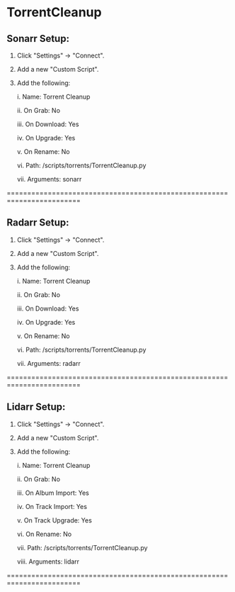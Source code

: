 # TorrentCleanup

Sonarr Setup:
-------------

1. Click "Settings" -> "Connect".

2. Add a new "Custom Script".

3. Add the following:

    i. Name: Torrent Cleanup

    ii. On Grab: No

    iii. On Download: Yes

    iv. On Upgrade: Yes

    v. On Rename: No

    vi. Path: /scripts/torrents/TorrentCleanup.py

    vii. Arguments: sonarr

========================================================================

Radarr Setup:
-------------

1. Click "Settings" -> "Connect".

2. Add a new "Custom Script".

3. Add the following:

    i. Name: Torrent Cleanup

    ii. On Grab: No

    iii. On Download: Yes

    iv. On Upgrade: Yes

    v. On Rename: No

    vi. Path: /scripts/torrents/TorrentCleanup.py

    vii. Arguments: radarr

========================================================================

Lidarr Setup:
-------------

1. Click "Settings" -> "Connect".

2. Add a new "Custom Script".

3. Add the following:

    i. Name: Torrent Cleanup

    ii. On Grab: No

    iii. On Album Import: Yes

    iv. On Track Import: Yes

    v. On Track Upgrade: Yes

    vi. On Rename: No

    vii. Path: /scripts/torrents/TorrentCleanup.py

    viii. Arguments: lidarr

========================================================================
